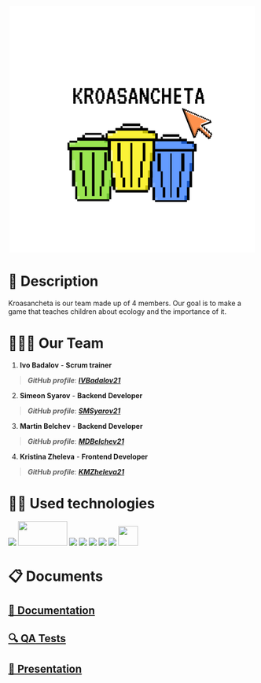 <p align = "center">
<img src = "Game/Assets/logo.png" alt = "logo">
<br>
<h1>📄 Description </h1>
  Kroasancheta is our team made up of 4 members. Our goal is to make a game that teaches children about ecology and the importance of it. 
<h1>🧑‍🤝‍🧑 Our Team </h1>
<p>

1. **Ivo Badalov** - **Scrum trainer**	
> ***GitHub profile***: [***IVBadalov21***](https://github.com/IVBadalov21)

2. **Simeon Syarov** - **Backend Developer** 
> ***GitHub profile***: [***SMSyarov21***](https://github.com/SMSyarov21)	
 
3. **Martin Belchev** - **Backend Developer** 
> ***GitHub profile***: [***MDBelchev21***](https://github.com/MDBelchev21)	
 
4. **Kristina Zheleva** - **Frontend Developer** 
> ***GitHub profile***: [***KMZheleva21***](https://github.com/KMZheleva21)
</p>
<h1>👨‍💻 Used technologies</h1>
<p align="left"> 
<a> <img src="https://img.icons8.com/ios-filled/50/4a90e2/c-plus-plus-logo.png"/> </a> 
<a> <img src="https://upload.wikimedia.org/wikipedia/commons/thumb/b/bf/SFML2.svg/1280px-SFML2.svg.png" width="100" height="50"</a>
<a> <img src="https://img.icons8.com/fluency/48/000000/visual-studio.png"/> </a>
<a> <img src="https://img.icons8.com/color/48/000000/microsoft-teams.png"/> </a>
<a> <img src="https://img.icons8.com/color/48/000000/microsoft-word-2019--v2.png"/>  </a>
<a> <img src="https://img.icons8.com/color/48/000000/microsoft-powerpoint-2019--v1.png"/>  </a>
<a> <img src="https://img.icons8.com/color/48/000000/microsoft-excel-2019--v1.png"></a>
<a> <img src="https://encrypted-tbn0.gstatic.com/images?q=tbn:ANd9GcTN56fiZXETz3cCiZ-Z_btG9WF4BqiJy9B4NvlSb0InbeivgD956lIdSVmO1U36NWFK_qs&usqp=CAU" width="40" height="40" />  </a>
 
  </p>

<h1>📋 Documents</h1>
<p>
<h2> <a href ="SOON" >📜 Documentation</h2>
<h2> <a href ="/Documentation/QA_kroasancheta.xlsx">🔍 QA Tests</h2>
<h2> <a href ="/Documentation/presentation.pptx" >📰 Presentation</h2>
</p>
